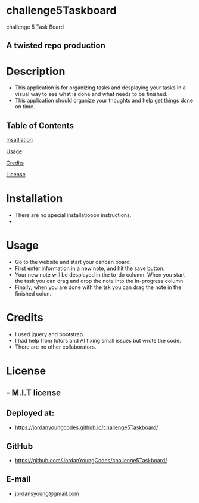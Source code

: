 # challenge5Taskboard
challenge 5 Task Board
## A twisted repo production

# Description
- This application is for organizing tasks and desplaying your tasks in a visual way to see what is done and what needs to be finished.
- This application should organize your thoughts and help get things done on time.

## Table of Contents

[Insatllation](#Installation)

[Usage](#Usage)

[Credits](#Credits)

[License](#License)


# Installation
- There are no special installatiooon instructions.
- 
# Usage
- Go to the website and start your canban board.
- First enter information in a new note, and hit the save button.
- Your new note will be desplayed in the to-do column. When you start the task you can drag and drop the note into the in-progress column.
- Finally, when you are done with the tsk you can drag the note in the finished colun.

# Credits
- I used jquery and bootstrap.
- I had help from tutors and AI fixing small issues but wrote the code.
- There are no other collaborators.

# License
## - M.I.T license

## Deployed at:
- https://jordanyoungcodes.github.io/challenge5Taskboard/

## GitHub
- https://github.com/JordanYoungCodes/challenge5Taskboard/

## E-mail
- jordansyoung@gmail.com










